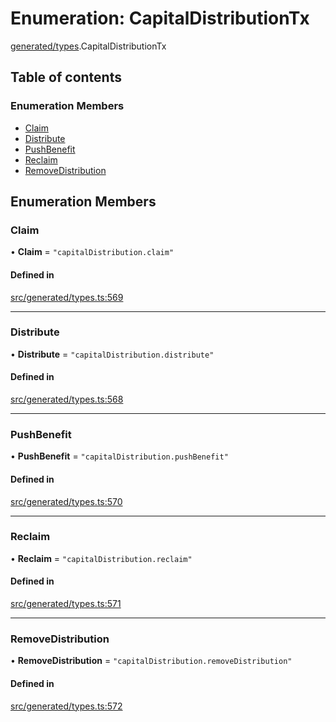 # Enumeration: CapitalDistributionTx

[generated/types](../wiki/generated.types).CapitalDistributionTx

## Table of contents

### Enumeration Members

- [Claim](../wiki/generated.types.CapitalDistributionTx#claim)
- [Distribute](../wiki/generated.types.CapitalDistributionTx#distribute)
- [PushBenefit](../wiki/generated.types.CapitalDistributionTx#pushbenefit)
- [Reclaim](../wiki/generated.types.CapitalDistributionTx#reclaim)
- [RemoveDistribution](../wiki/generated.types.CapitalDistributionTx#removedistribution)

## Enumeration Members

### Claim

• **Claim** = ``"capitalDistribution.claim"``

#### Defined in

[src/generated/types.ts:569](https://github.com/PolymeshAssociation/polymesh-private-sdk/blob/297c67ce/src/generated/types.ts#L569)

___

### Distribute

• **Distribute** = ``"capitalDistribution.distribute"``

#### Defined in

[src/generated/types.ts:568](https://github.com/PolymeshAssociation/polymesh-private-sdk/blob/297c67ce/src/generated/types.ts#L568)

___

### PushBenefit

• **PushBenefit** = ``"capitalDistribution.pushBenefit"``

#### Defined in

[src/generated/types.ts:570](https://github.com/PolymeshAssociation/polymesh-private-sdk/blob/297c67ce/src/generated/types.ts#L570)

___

### Reclaim

• **Reclaim** = ``"capitalDistribution.reclaim"``

#### Defined in

[src/generated/types.ts:571](https://github.com/PolymeshAssociation/polymesh-private-sdk/blob/297c67ce/src/generated/types.ts#L571)

___

### RemoveDistribution

• **RemoveDistribution** = ``"capitalDistribution.removeDistribution"``

#### Defined in

[src/generated/types.ts:572](https://github.com/PolymeshAssociation/polymesh-private-sdk/blob/297c67ce/src/generated/types.ts#L572)
